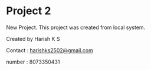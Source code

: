 # Project 2

New Project. This project was created from local system.

Created by Harish K S

Contact : harishks2502@gmail.com

number : 8073350431
